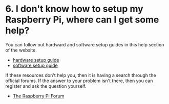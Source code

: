 # 6. I don't know how to setup my Raspberry Pi, where can I get some help?

You can follow out hardward and software setup guides in this help section of the website.
- [hardware setup guide](https://www.raspberrypi.org/learning/help-hardware-guide)
- [software setup guide](https://www.raspberrypi.org/learning/help-software-guide)

If these resources don't help you, then it is having a search through the official forums. If the answer to your problem isn't there, then you can register and ask the question yourself.
- [The Raspberry Pi Forum](https://www.raspberrypi.org/forums/)
